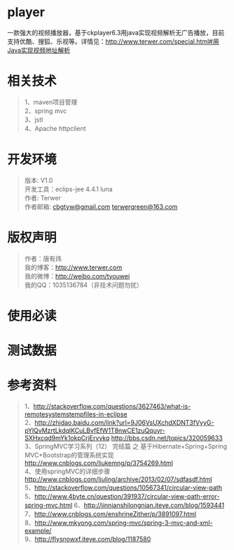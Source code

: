 ﻿player
=====
一款强大的视频播放器，基于ckplayer6.3用java实现视频解析无广告播放，目前支持优酷、搜狐、乐视等。详情见：http://www.terwer.com/special.html#用Java实现视频地址解析

相关技术
======
>1、maven项目管理     
>2、spring mvc    
>3、jstl    
>4、Apache httpclient    

开发环境
=====
>版本: V1.0        
>开发工具：eclips-jee 4.4.1 luna        
>作者: Terwer       
>作者邮箱: cbgtyw@gmail.com terwergreen@163.com   

版权声明
=====
>作者：唐有炜<br/>
>我的博客：http://www.terwer.com<br/>
>我的微博：http://weibo.com/tyouwei<br/>
>我的QQ：1035136784（非技术问题勿扰）<br/>

使用必读
======

测试数据
======

参考资料
======
>1、http://stackoverflow.com/questions/3627463/what-is-remotesystemstempfiles-in-eclipse       
>2、http://zhidao.baidu.com/link?url=9J06VsUXchdXDNT3fVyyG-pYlQvMzrtLkdqlKCuLBvfEfW1T8nwCE1zuQquyr-SXHxcqd9mYk1okpCrjErvvkq
http://bbs.csdn.net/topics/320059633                
>3、SpringMVC学习系列（12） 完结篇 之 基于Hibernate+Spring+Spring MVC+Bootstrap的管理系统实现          
http://www.cnblogs.com/liukemng/p/3754269.html     
>4、使用springMVC的详细步骤     
http://www.cnblogs.com/liuling/archive/2013/02/07/sdfasdf.html     
>5、http://stackoverflow.com/questions/10567341/circular-view-path     
>5、http://www.4byte.cn/question/391937/circular-view-path-error-spring-mvc.html
>6、http://jinnianshilongnian.iteye.com/blog/1593441   
>7、http://www.cnblogs.com/enshrineZither/p/3891097.html   
>8、http://www.mkyong.com/spring-mvc/spring-3-mvc-and-xml-example/   
>9、http://flysnowxf.iteye.com/blog/1187580              